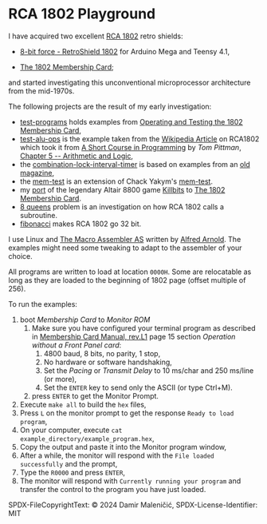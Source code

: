 # RCA 1802 Playground

I have acquired two excellent [RCA 1802](https://en.wikipedia.org/wiki/RCA_1802) retro shields:

- [8-bit force - RetroShield 1802](https://www.tindie.com/products/8bitforce/retroshield-1802-for-arduino-mega/) for Arduino Mega and Teensy 4.1,

- [The 1802 Membership Card](https://www.sunrise-ev.com/1802.htm);

and started investigating this unconventional microprocessor architecture from the mid-1970s.

The following projects are the result of my early investigation:

- [test-programs](test-programs/README.md) holds examples from
  [Operating and Testing the 1802 Membership Card](https://www.retrotechnology.com/memship/mship_test.html),
- [test-alu-ops](test-alu-ops/README.md) is the example taken from the
  [Wikipedia Article](https://en.wikipedia.org/wiki/RCA_1802#Code_samples) on RCA1802
  which took it from 
  [A Short Course in Programming](http://www.cosmacelf.com/publications/books/short-course-in-programming.htm)
  by *Tom Pittman*,
  [Chapter 5 -- Arithmetic and Logic](http://www.cosmacelf.com/publications/books/short-course-in-programming.html#chapter5),
- the [combination-lock-interval-timer](combination-lock-interval-timer/README.md) is based on examples from an
  [old magazine](https://www.atarimagazines.com/computeii/issue3/page50.php),
- the [mem-test](mem-test/README.md) is an extension of Chack Yakym's [mem-test](https://www.retrotechnology.com/memship/yakym_1802.zip).
- my [port](killthebit/README.md) of the legendary Altair 8800 game [Killbits](https://altairclone.com/downloads/killbits.pdf) to [The 1802 Membership Card](https://www.sunrise-ev.com/1802.htm).
- [8 queens](8-queens/README.md) problem is an investigation on how RCA 1802 calls a subroutine.
- [fibonacci](fibonacci/README.md) makes RCA 1802 go 32 bit.

I use Linux and [The Macro Assembler AS](http://john.ccac.rwth-aachen.de:8000/as/) written by 
[Alfred Arnold](mailto:alfred@ccac.rwth-aachen.de). The examples might need some tweaking to
adapt to the assembler of your choice.

All programs are written to load at location `0000H`. Some are relocatable as long as they are loaded to the beginning of
1802 page (offset multiple of 256).

To run the examples:
1. boot *Membership Card* to *Monitor ROM*
   1. Make sure you have configured your terminal program as described in
     [Membership Card Manual, rev.L1](https://www.sunrise-ev.com/MembershipCard/memberl1.pdf) page 15 section
     *Operation without a Front Panel card*:
      1. 4800 baud, 8 bits, no parity, 1 stop,
      2. No hardware or software handshaking,
      3. Set the *Pacing* or *Transmit Delay* to 10 ms/char and 250 ms/line (or more),
      4. Set the `ENTER` key to send only the ASCII <CR> (or type Ctrl+M).
   2. press `ENTER` to get the Monitor Prompt.
2. Execute `make all` to build the `hex` files,
3. Press `L` on the monitor prompt to get the response `Ready to load program`,
4. On your computer, execute `cat example_directory/example_program.hex`,
5. Copy the output and paste it into the Monitor program window,
6. After a while, the monitor will respond with the `File loaded successfully` and the prompt,
7. Type the `R0000` and press `ENTER`,
8. The monitor will respond with `Currently running your program` and transfer the control to the program you have just
   loaded.

SPDX-FileCopyrightText: © 2024 Damir Maleničić,
SPDX-License-Identifier: MIT